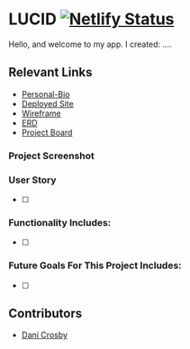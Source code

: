 # LUCID [![Netlify Status](https://api.netlify.com/api/v1/badges/7faacd10-cfbd-44ae-845c-c0483042b443/deploy-status)](https://app.netlify.com/sites/lucid-front-end-capstone/deploys)

Hello, and welcome to my app. I created: ....

## Relevant Links
- [Personal-Bio](https://dani-crosby-bio-react.netlify.app/)
- [Deployed Site](https://app.netlify.com/sites/lucid-front-end-capstone/settings/general)
- [Wireframe](https://lucid.app/lucidchart/1bd7f100-cdf6-4852-97dc-1588f7c5c4d5/edit?beaconFlowId=E0B53EF0B688490E&page=~LKHoN1zVXCp#)
- [ERD](https://lucid.app/lucidchart/1bd7f100-cdf6-4852-97dc-1588f7c5c4d5/edit?beaconFlowId=E0B53EF0B688490E&page=0_0#)
- [Project Board](https://github.com/danicrosby/LUCID-Front-End-Capstone/projects)

### Project Screenshot


### User Story

- [ ]

### Functionality Includes: 
- [ ]


### Future Goals For This Project Includes: 

- [ ]


## Contributors
- [Dani Crosby](https://github.com/danicrosby)
